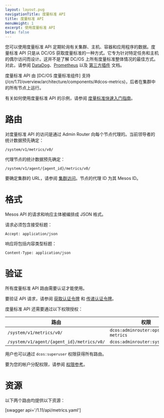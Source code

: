 ```yaml
---
layout: layout.pug
navigationTitle: 度量标准 API
title: 度量标准 API
menuWeight: 1
excerpt: 使用度量标准 API
beta: false
---
```


您可以使用度量标准 API 定期轮询有关集群、主机、容器和应用程序的数据。度量标准 API 只是从 DC/OS 获取度量标准的一种方式。它专为针对特定任务和主机的偶尔访问而设计。这并不是了解 DC/OS 上所有度量标准整体情况的最佳方式。对此，请参阅
[DataDog](/cn/1.11/metrics/datadog)、[Prometheus](/cn/1.11/metrics/prometheus) 以及
[第三方插件](https://github.com/dcos/dcos-metrics/blob/master/plugins/CONTRIBUTING.md) 文档。

度量标准 API 由 [DC/OS 度量标准组件] 支持(/cn/1.11/overview/architecture/components/#dcos-metrics)，后者在集群中的所有节点上运行。

有关如何使用度量标准 API 的示例，请参阅 [度量标准快速入门指南](/cn/1.11/metrics/quickstart/)。


# 路由

对度量标准 API 的访问是通过 Admin Router 向每个节点代理的。当前领导者的统计数据预先确定：

```
/system/v1/metrics/v0/
```

代理节点的统计数据预先确定：

```
/system/v1/agent/{agent_id}/metrics/v0/
```

要确定集群的 URL，请参阅 [集群访问](/cn/1.11/api/access/)。节点的代理 ID 为其 Mesos ID。


# 格式

Mesos API 的请求和响应主体被编排成 JSON 格式。

请求必须包含接受标题：

```
Accept: application/json
```

响应将包括内容类型标题：

```
Content-Type: application/json
```


# 验证

所有度量标准 API 路由需要认证才能使用。

要验证 API 请求，请参阅 [获取认证令牌](/cn/1.11/security/ent/iam-api/#obtaining-an-authentication-token) 和 [传递认证令牌](/cn/1.11/security/ent/iam-api/#passing-an-authentication-token)。

度量标准 API 还需要通过以下权限授权：

| 路由 | 权限 |
|-------|----------|
| `/system/v1/metrics/v0/` | `dcos:adminrouter:ops:system-metrics` |
| `/system/v1/agent/{agent_id}/metrics/v0/` | `dcos:adminrouter:system:agent` |

用户也可以通过 `dcos:superuser` 权限获得所有路由。

要为您的帐户分配权限，请参阅 [权限参考](/cn/1.11/security/ent/perms-reference/)。


# 资源

以下两个路由均提供以下资源：

[swagger api='/1.11/api/metrics.yaml']
